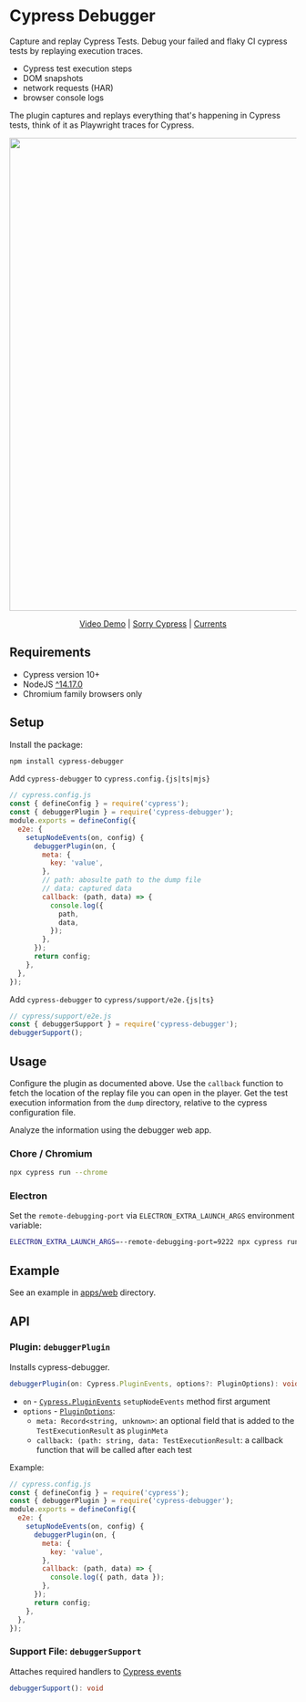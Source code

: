 # Cypress Debugger

Capture and replay Cypress Tests. Debug your failed and flaky CI cypress tests by replaying execution traces.

- Cypress test execution steps
- DOM snapshots
- network requests (HAR)
- browser console logs

The plugin captures and replays everything that's happening in Cypress tests, think of it as Playwright traces for Cypress.

<p align="center">
  <img width="830" src="https://static.currents.dev/cypress-debugger-banner-gh.png" />
</p>

<p align="center">
 <a href="https://www.loom.com/share/6c2135fa1dce492ca997edd5cf56efe6">Video Demo</a> | <a href="https://sorry-cypress.dev">Sorry Cypress</a> | <a href="https://currents.dev">Currents</a>
</p>

## Requirements

- Cypress version 10+
- NodeJS [^14.17.0](https://docs.cypress.io/guides/getting-started/installing-cypress#:~:text=If%20you're%20using%20npm,Node.js%2014.x)
- Chromium family browsers only

## Setup

Install the package:

```sh
npm install cypress-debugger
```

Add `cypress-debugger` to `cypress.config.{js|ts|mjs}`

```js
// cypress.config.js
const { defineConfig } = require('cypress');
const { debuggerPlugin } = require('cypress-debugger');
module.exports = defineConfig({
  e2e: {
    setupNodeEvents(on, config) {
      debuggerPlugin(on, {
        meta: {
          key: 'value',
        },
        // path: abosulte path to the dump file
        // data: captured data
        callback: (path, data) => {
          console.log({
            path,
            data,
          });
        },
      });
      return config;
    },
  },
});
```

Add `cypress-debugger` to `cypress/support/e2e.{js|ts}`

```js
// cypress/support/e2e.js
const { debuggerSupport } = require('cypress-debugger');
debuggerSupport();
```

## Usage

Configure the plugin as documented above. Use the `callback` function to fetch the location of the replay file you can open in the player. Get the test execution information from the `dump` directory, relative to the cypress configuration file.

Analyze the information using the debugger web app.

### Chore / Chromium

```sh
npx cypress run --chrome
```

### Electron

Set the `remote-debugging-port` via `ELECTRON_EXTRA_LAUNCH_ARGS` environment variable:

```sh
ELECTRON_EXTRA_LAUNCH_ARGS=--remote-debugging-port=9222 npx cypress run --browser electron
```

## Example

See an example in [apps/web](https://github.com/currents-dev/cypress-debugger//blob/main/apps/web) directory.

## API

### Plugin: `debuggerPlugin`

Installs cypress-debugger.

```ts
debuggerPlugin(on: Cypress.PluginEvents, options?: PluginOptions): void
```

- `on` - [`Cypress.PluginEvents`](https://docs.cypress.io/guides/tooling/plugins-guide) `setupNodeEvents` method first argument
- `options` - [`PluginOptions`](./packages/plugin/src/types.ts):
  - `meta: Record<string, unknown>`: an optional field that is added to the `TestExecutionResult` as `pluginMeta`
  - `callback: (path: string, data: TestExecutionResult`: a callback function that will be called after each test

Example:

```js
// cypress.config.js
const { defineConfig } = require('cypress');
const { debuggerPlugin } = require('cypress-debugger');
module.exports = defineConfig({
  e2e: {
    setupNodeEvents(on, config) {
      debuggerPlugin(on, {
        meta: {
          key: 'value',
        },
        callback: (path, data) => {
          console.log({ path, data });
        },
      });
      return config;
    },
  },
});
```

### Support File: `debuggerSupport`

Attaches required handlers to [Cypress events](https://docs.cypress.io/api/cypress-api/catalog-of-events)

```ts
debuggerSupport(): void
```
